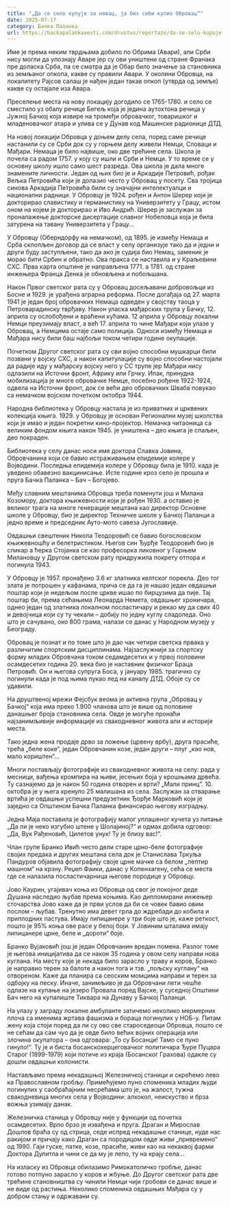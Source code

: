 ```yaml
---
title: "„Да се село купује за новац, ја бих себи купио Обровац“"
date: 2025-07-17
category: Бачка Паланка
url: https://backapalankavesti.com/drustvo/reportaze/da-se-selo-kupuje-za-novac-ja-bih-sebi-kupio-obrovac/
---
```


Име је према неким тврдњама добило по Обрима (Авари), али Срби нису могли да упознају Аваре јер су ови уништени од стране Франака пре доласка Срба, па се сматра да је Обар било значење за становника из земљаног опкопа, какве су правили Авари. У околини Обровца, на локалитету Рајсов салаш је нађен један такав опкоп (утврда од земље) какве су остајале иза Авара.

Преселење места на нову локацију догодило се 1765-1780. и село се сместило уз обалу речице Бегељ која је једина аутохтона речица у Јужној Бачкој која извире на тромеђи обровачког, товаришког и младеновачког атара и улива се у Дунав код Машинске радионице ДТД.

На новој локацији Обровца у доњем делу села, поред саме речице настанили су се Срби док су у горњем делу живели Немци, Словаци и Мађари. Немаца је било највише, око две трећине села. Школа је почела са радом 1757. у коју су ишли и Срби и Немци. У то време се у основну школу ишло само шест разреда. Ова школа је дала многе знамените личности. Један од њих био је и Аркадије Петровић, рођак Вељка Петровића који је долазио често у Обровац у посету. Сва тројица синова Аркадија Петровића били су значајни интелектуалци и национални радници. У Обровцу је 1924. рођен и Антон Шерер који је докторирао славистику и германистику на Универзитету у Грацу, истом оном на којем је докторирао и Иво Андрић. Шерер је заслужан за проналажење докторске дисертације славног Нобеловца која је била затурена на тавану Универзитета у Грацу…

У Обровцу (Оберндорфу на немачком), од 1895. је између Немаца и Срба склопљен договор да се власт у селу организује тако да и једни и други буду заступљени, тако да ако је судија био Немац, заменик је морао бити Србин и обратно. Ова пракса се наставила и у Краљевини СХС. Прва карта општине је направљена 1771. а 1781. од стране инжењера Франца Денка је обновљена и побољшана.

Након Првог светског рата су у Обровац досељавани добровољци из Босне и 1929. је урађена аграрна реформа. После догађаја од 27. марта 1941 је један број обровачких Немаца одведен у својству таоца у Петроварадинску тврђаву. Након уласка мађарских трупа у Бачку, 12. априла су ослобођени и враћени кућама. 12 априла у Обровцу локални Немци преузимају власт, а већ 17. априла то чине Мађари који улазе у Обровац, а Немцима остаје само полиција. Односи између Немаца и Мађара нису били баш најбољи током четири године окупације.

Почетком Другог светског рата су сви војно способни мушкарци били позвани у војску СХС, а након капитулације су војно способни настојали да радије иду у мађарску војску него у СС трупе јер Мађари нису одлазили на Источни фронт, Африку или Грчку. Ипак, принудна мобилизација је многе обровачке Немце, посебно рођене 1922-1924, одвела на Источни фронт, док се већи део обровачких Шваба повукао са немачком војском почетком октобра 1944.

Народна библиотека у Обровцу настала је из приватних и црквених колекција књига. 1929. у Обровцу је основан Регионални музеј школства који је имао и један покретни кино-пројектор. Немачка читаоница са великим фондом књига након 1945. је уништена – део књига је спаљен, део покраден.

Библиотека у селу данас носи име доктора Славка Јовина, Обровчанина који се бавио истраживањем епидемије колере у Војводини. Последња епидемија колере у Обровцу била је 1910. када је уведено обавезно вакцинисање. Исте године кроз село је прошла и пруга Бачка Паланка – Бач – Богојево.

Међу славним мештанима Обровца треба поменути још и Милана Козомору, доктора књижевности који је рођен 1930. а оставио је великог трага на многе генерације мештана као директор Основне школе у Обровцу, био је директор Техничке школе у Бачкој Паланци а једно време и председник Ауто-мото савеза Југославије.

Овдашњи свештеник Никола Теодоровић се бавио богословском књижевношћу и белетристиком. Његов син Ђурђе Теодоровић био је сликар а ћерка Стојанка се као професорка ликовног у Горњем Милановцу у Другом светском рату придружила покрету отпора и погинула 1943.

У Обровцу је 1957. пронађено 3.6 кг златника келтског порекла. Део тог злата је потрошен у кафанама, прича се да га је нашао један овдашњи поштар који је недељом после цркве ишао по бирцузима да пије. Тај поштар би, према сећањима Леонарда Немета, овдашњег хроничара, однео један од златника локалном посластичару и рекао му да свих 40 и девојчица који су ту чекали – добију по једну куглу сладоледа. Оно што је сачувано, око 800 грама, налази се данас у Народном музеју у Београду.

Обровац је познат и по томе што је дао чак четири светска првака у различитим спортским дисциплинама. Најзаслужнији за спортску форму младих Обровчана током седамдесетих и у првој половини осамдесетих година 20. века био је наставник физичког Браца Петровић. Он и његова супруга Боса, у јануару 1985. трагично су погинули када је под њима пукао лед на каналу ДТД. Обоје су се удавили.

На друштвеној мрежи Фејсбук веома је активна група „Обровац у Бачкој“ која има преко 1.900 чланова што је више од половине данашњег броја становника села. Овде је могуће пронаћи најзанимљивије информације из свакодневног живота али и историје места.

Тако једна жена продаје дрво за ложење (црвену врбу), друга прасиће, трећа „беле коке“, један Обровчанин козе, један други – плуг „као нов, мало кориштен“…

Многи постављају фотографије из свакодневног живота на селу: рада у месници, вађења кромпира на њиви, јесењих боја у крошњама дрвећа. Ту сазнајемо да је након 50 година отворен и врти? „Мали принц“. 10. октобра је у њега кренуло 25 малишана из села. Заслужан за отварање вртића је овдашњи успешни предузетник Ђорђе Марковић који је заједно са Општином Бачка Паланка финансирао његову изградњу.

Једна Маја поставила је фотографију малог уплашеног кучета уз питање „Да ли је неко изгубио штене у Шолајиној?“ и одмах добила одговор: „Да, Вук Рађеновић, Цилетов унук! Ту је близу вас!“.

Члан групе Бранко Ивић често дели старе црно-беле фотографије својих предака и других мештана села док је Станислава Тркуља Пандуров објавила фотографију своје црне мачке са белом „лептир машном“ на крзну. Реџеп Фаики, данас у Копенхагену, сећа се места где се налазила посластичарница његове породице у Обровцу.

Јово Каурин, угајивач коња из Обровца од свог је покојног деде Душана наследио љубав према коњима. Као дипломирани инжењер сточарства Јово каже да је први услов да би се човек бавио овим послом – љубав. Тренутно има девет грла до ждребади до кобила и приплодних пастува. Имају липицанере у три боје што је, каже реткост, пошто је 95% коња ове расе у белој боји. У Јовиним шталама имају липицанере црне, беле и „дороти“ боје.

Бранко Вујаковић још је један Обровчанин вредан помена. Разлог томе је његова иницијатива да се након 35 година у овом селу направи нова куглана. На месту које је некада било зарасло у траву и коров, Бранко је направио терен за балоте а након тога и тзв. „пољску куглану“ на отвореном. Каже да планира са сеоским момцима направи и терен за одбојку на песку. Иначе, занимљиво је да Обровчани лети чешће одлазе на купање на језеро Провала поред Вајске, у суседној Општини Бач него на купалиште Тиквара на Дунаву у Бачкој Паланци.

На улазу у заграду локалне амбуланте затичемо неколико мермерних плоча са именима жртава фашизма и бораца погинулих у НОБ-у. Питам жену која стоји поред да ли су ово све староседеоци Обровца, пошто се не сећам да сам чуо да је овде било већих војних операција или злочина окупатора – она одговара: „То су Босанци! Тамо се пуно гинуло!“. Ту је и биста босанскохерцеговачког политичара Ђуре Пуцара Старог (1899-1979) који потиче из краја (Босанског Грахова) одакле су дошли овдашњи колонисти.

Настављамо према некадашњој Железничкој станици и скрећемо лево ка Православном гробљу. Примећујемо пуно споменика младих људи погинулих у саобраћајним несрећама што је, на жалост, тужна свакодневица многих села у Војводини: алхокол, неискуство и брза вожња узимају данак.

Железничка станица у Обровцу није у функцији од почетка осамдесетих. Врло брзо је извађена и пруга. Драган и Мирослав Дошлов браћа су од стрица, седе испред некадашње станице, нуде нас ракијом и причају како Драган са породицом овде живи „привремено“ од 1990. Гаји гуске, патке, козе, прасиће, живи као на некаквој фарми Доктора Дулитла и чини се да му је лепо, ту на крају села…

На изласку из Обровца обилазимо Римокатоличко гробље, данас готово потпуно зарасло у коров и жбуње. До Другог светског рата две трећине становништва су чинили Немци чији гробови се данас више и не виде од растиња. Неколико споменика овдашњих Мађара су у добром стању и одржавани су.
